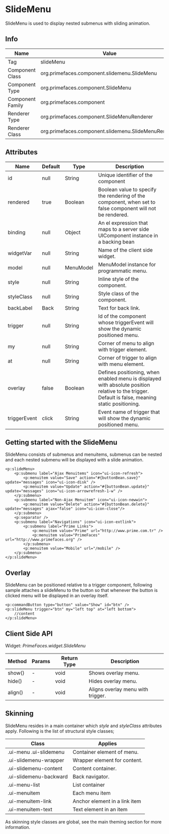 # SlideMenu

SlideMenu is used to display nested submenus with sliding animation.

## Info

| Name | Value |
| --- | --- |
| Tag | slideMenu
| Component Class | org.primefaces.component.slidemenu.SlideMenu
| Component Type | org.primefaces.component.SlideMenu
| Component Family | org.primefaces.component |
| Renderer Type | org.primefaces.component.SlideMenuRenderer
| Renderer Class | org.primefaces.component.slidemenu.SlideMenuRenderer

## Attributes

| Name | Default | Type | Description | 
| --- | --- | --- | --- |
id | null | String | Unique identifier of the component
rendered | true | Boolean | Boolean value to specify the rendering of the component, when set to false component will not be rendered.
binding | null | Object | An el expression that maps to a server side UIComponent instance in a backing bean
widgetVar | null | String | Name of the client side widget.
model | null | MenuModel | MenuModel instance for programmatic menu.
style | null | String | Inline style of the component.
styleClass | null | String | Style class of the component.
backLabel | Back | String | Text for back link.
trigger | null | String | Id of the component whose triggerEvent will show the dynamic positioned menu.
my | null | String | Corner of menu to align with trigger element.
at | null | String | Corner of trigger to align with menu element.
overlay | false | Boolean | Defines positioning, when enabled menu is displayed with absolute position relative to the trigger. Default is false, meaning static positioning.
triggerEvent | click | String | Event name of trigger that will show the dynamic positioned menu.

## Getting started with the SlideMenu
SlideMenu consists of submenus and menuitems, submenus can be nested and each nested submenu
will be displayed with a slide animation.

```xhtml
<p:slideMenu>
    <p:submenu label="Ajax Menuitems" icon="ui-icon-refresh">
        <p:menuitem value="Save" action="#{buttonBean.save}" update="messages" icon="ui-icon-disk" />
        <p:menuitem value="Update" action="#{buttonBean.update}" update="messages" icon="ui-icon-arrowrefresh-1-w" />
    </p:submenu>
    <p:submenu label="Non-Ajax Menuitem" icon="ui-icon-newwin">
        <p:menuitem value="Delete" action="#{buttonBean.delete}" update="messages" ajax="false" icon="ui-icon-close"/>
    </p:submenu>
    <p:separator />
    <p:submenu label="Navigations" icon="ui-icon-extlink">
        <p:submenu label="Prime Links">
            <p:menuitem value="Prime" url="http://www.prime.com.tr" />
            <p:menuitem value="PrimeFaces" url="http://www.primefaces.org" />
        </p:submenu>
        <p:menuitem value="Mobile" url="/mobile" />
    </p:submenu>
</p:slideMenu>
```
## Overlay
SlideMenu can be positioned relative to a trigger component, following sample attaches a
slideMenu to the button so that whenever the button is clicked menu will be displayed in an overlay
itself.

```xhtml
<p:commandButton type="button" value="Show" id="btn" />
<p:slideMenu trigger="btn" my="left top" at="left bottom">
    //content
</p:slideMenu>
```

## Client Side API
Widget: _PrimeFaces.widget.SlideMenu_

| Method | Params | Return Type | Description | 
| --- | --- | --- | --- | 
show() | - | void | Shows overlay menu.
hide() | - | void | Hides overlay menu.
align() | - | void | Aligns overlay menu with trigger.

## Skinning
SlideMenu resides in a main container which _style_ and _styleClass_ attributes apply. Following is the
list of structural style classes;

| Class | Applies | 
| --- | --- | 
.ui-menu .ui-slidemenu | Container element of menu.
.ui-slidemenu-wrapper | Wrapper element for content.
.ui-slidemenu-content | Content container.
.ui-slidemenu-backward | Back navigator.
.ui-menu-list | List container
.ui-menuitem | Each menu item
.ui-menuitem-link | Anchor element in a link item
.ui-menuitem-text | Text element in an item

As skinning style classes are global, see the main theming section for more information.

